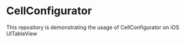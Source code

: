# CellConfigurator
This repository is demonstrating the usage of CellConfigurator on iOS UITableView
